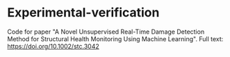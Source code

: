 # Experimental-verification
 
Code for paper "A Novel Unsupervised Real-Time Damage Detection Method for Structural Health Monitoring Using Machine Learning".
Full text: https://doi.org/10.1002/stc.3042
